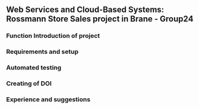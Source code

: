 ## Web Services and Cloud-Based Systems: Rossmann Store Sales project in Brane - Group24

### Function Introduction of project


### Requirements and setup


### Automated testing


### Creating of DOI


### Experience and suggestions
